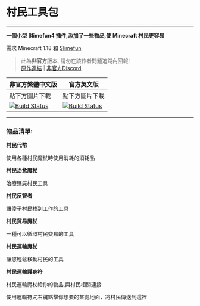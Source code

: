 # 村民工具包

---

**一個小型 Slimefun4 插件,添加了一些物品,使 Minecraft 村民更容易**

需求 Minecraft 1.18 和  [Slimefun](https://github.com/Slimefun/Slimefun4)

> 此為**非官方**版本, 請勿在該作者問題追蹤內回報! <br>
> [原作連結](https://github.com/Apeiros-46B/VillagerUtil) | [非官方Discord](https://discord.gg/GF4CwjFXT9)

| 非官方繁體中文版 | 官方英文版 |
| -------- | -------- |
| 點下方圖片下載 | 點下方圖片下載 |
| [![Build Status](https://xMikux.github.io/builds/SlimeTraditionalTranslation/VillagerUtil/main/badge.svg)](https://xMikux.github.io/builds/SlimeTraditionalTranslation/VillagerUtil/main) | [![Build Status](https://thebusybiscuit.github.io/builds/Apeiros-46B/VillagerUtil/main/badge.svg)](https://thebusybiscuit.github.io/builds/Apeiros-46B/VillagerUtil/main) |

---

### 物品清單:

**村民代幣**

使用各種村民魔杖時使用消耗的消耗品

**村民治愈魔杖**

治療殭屍村民工具

**村民反智者**

讓傻子村民找到工作的工具

**村民貿易魔杖**

一種可以循環村民交易的工具

**村民運輸魔杖**

讓您輕鬆移動村民的工具

**村民運輸護身符**

村民運輸魔杖給你的物品,與村民相關連接

使用運輸符咒右鍵點擊你想要的某處地面，將村民傳送到這裡
